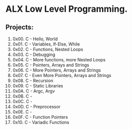 # ALX Low Level Programming.
## Projects:
1. 0x00. C - Hello, World
2. 0x01. C - Variables, If-Else, While
3. 0x02. C - Functions, Nested Loops
4. 0x03. C - Debugging
5. 0x04. C - More functions, more Nested Loops
6. 0x05. C - Pointers, Arrays and Strings
7. 0x06. C - More Pointers, Arrays and Strings
8. 0x07. C - Even More Pointers, Arrays and Strings
9. 0x08. C - Recursion
10. 0x09. C - Static Libraries
11. 0x0A. C - Argc, Argv
12. 0x0B. C - 
13. 0x0C. C - 
14. 0x0D. C - Preprocessor
15. 0x0E. C - 
16. 0x0F. C - Function Pointers 
17. 0x10. C - Variadic Functions

